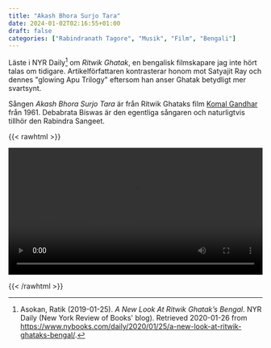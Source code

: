 ```yaml
---
title: "Akash Bhora Surjo Tara"
date: 2024-01-02T02:16:55+01:00
draft: false
categories: ["Rabindranath Tagore", "Musik", "Film", "Bengali"]
---
```


Läste i NYR Daily[^1] om _Ritwik Ghatak_, en bengalisk filmskapare jag inte hört talas om tidigare. Artikelförfattaren kontrasterar honom mot Satyajit Ray och dennes "glowing Apu Trilogy" eftersom han anser Ghatak betydligt mer svartsynt. 

<!-- Jag har klippt ut de mest centrala citaten från NYR Daily-artikeln i anteckningsfilen till artikeln -->

Sången *Akash Bhora Surjo Tara* är från Ritwik Ghataks film [Komal Gandhar](https://en.wikipedia.org/wiki/Komal_Gandhar) från 1961. Debabrata Biswas är den egentliga sångaren och naturligtvis tillhör den Rabindra Sangeet.

{{< rawhtml >}} 

<video width=100% controls autoplay>
    <source src="/videos/aakash-bhora-surja-tara.mp4#t=1.0" type="video/mp4">
    Your browser does not support the video tag.  
</video>

{{< /rawhtml >}}

[^1]: Asokan, Ratik (2019-01-25). _A New Look At Ritwik Ghatak’s Bengal_. NYR Daily (New York Review of Books' blog). Retrieved 2020-01-26 from <https://www.nybooks.com/daily/2020/01/25/a-new-look-at-ritwik-ghataks-bengal/>.
